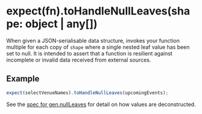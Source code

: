 # expect(fn).toHandleNullLeaves(shape: object | any[])

When given a JSON-serialisable data structure, invokes your function multiple for each copy of `shape` where a single
nested leaf value has been set to null. It is intended to assert that a function is resilient against incomplete or
invalid data received from external sources.

## Example

```js
expect(selectVenueNames).toHandleNullLeaves(upcomingEvents);
```

See the [spec for gen.nullLeaves][null-leaves] for detail on how values are deconstructed.

[null-leaves]: https://github.com/JamieMason/expect-more/blob/master/packages/expect-more-jest/test/gen/null-leaves.spec.ts
